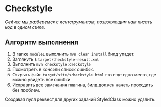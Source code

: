 # Checkstyle 
_Сейчас мы разберемся с иснтструментом, позволяющим нам писать код в одном стиле._

## Алгоритм выполнения

1.	В папке `module1` выполнить `mvn clean install` билд упадет.
2.	Заглянуть в `target/checkstyle-result.xml` 
3.  Выполнить `mvn checkstyle:checkstyle` 
3.	Посмотреть в консоли список ошибок.
4.	Открыть файл `target/site/scheckstyle.html` это еще одно место, где можно увидеть все ошибки
5.  Исправить все замечания плагина, билд должен начать проходить без проблем.
 
Создавая пулл реквест для других заданий StyledClass можно удалить.